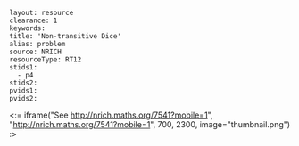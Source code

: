````
layout: resource
clearance: 1
keywords:
title: 'Non-transitive Dice'
alias: problem
source: NRICH
resourceType: RT12
stids1: 
  - p4
stids2:
pvids1:
pvids2:

````

<:= iframe("See http://nrich.maths.org/7541?mobile=1", "http://nrich.maths.org/7541?mobile=1", 700, 2300, image="thumbnail.png") :>

